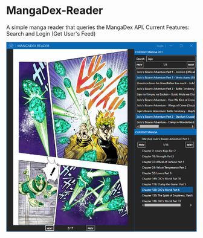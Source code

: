 # MangaDex-Reader
A simple manga reader that queries the MangaDex API.
Current Features: Search and Login (Get User's Feed)

![Screenshot of Version 1](./docs/MangaDex_Reader_v1.PNG "Example Screenshot")
